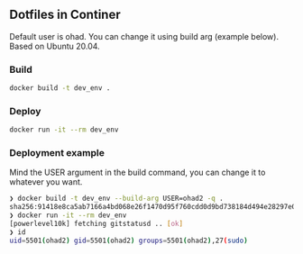 ## Dotfiles in Continer

Default user is ohad. You can change it using build arg (example below).  
Based on Ubuntu 20.04.

### Build

```bash
docker build -t dev_env .
```

### Deploy

```bash
docker run -it --rm dev_env
```

### Deployment example
Mind the USER argument in the build command, you can change it to whatever you want.
```bash
❯ docker build -t dev_env --build-arg USER=ohad2 -q .
sha256:91418e8ca5ab7166a4bd068e26f1470d95f760cdd0d9bd738184d494e28297e0
❯ docker run -it --rm dev_env
[powerlevel10k] fetching gitstatusd .. [ok]
❯ id
uid=5501(ohad2) gid=5501(ohad2) groups=5501(ohad2),27(sudo)
```

